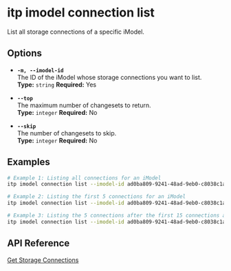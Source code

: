 # itp imodel connection list

List all storage connections of a specific iModel.

## Options

- **`-m, --imodel-id`**  
  The ID of the iModel whose storage connections you want to list.  
  **Type:** `string` **Required:** Yes

- **`--top`**  
  The maximum number of changesets to return.  
  **Type:** `integer` **Required:** No

- **`--skip`**  
  The number of changesets to skip.  
  **Type:** `integer` **Required:** No

## Examples

```bash
# Example 1: Listing all connections for an iModel
itp imodel connection list --imodel-id ad0ba809-9241-48ad-9eb0-c8038c1a1d51

# Example 2: Listing the first 5 connections for an iModel
itp imodel connection list --imodel-id ad0ba809-9241-48ad-9eb0-c8038c1a1d51 --top 5

# Example 3: Listing the 5 connections after the first 15 connections are skipped for an iModel
itp imodel connection list --imodel-id ad0ba809-9241-48ad-9eb0-c8038c1a1d51 --top 5 --skip 15

```

## API Reference

[Get Storage Connections](https://developer.bentley.com/apis/synchronization/operations/get-storage-connections/)
